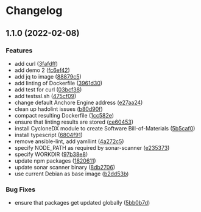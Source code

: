 # Changelog

## 1.1.0 (2022-02-08)

### Features

- add curl
  ([3fafdff](https://github.com/PeterMosmans/tools-image/commit/3fafdff16fa8f9febacb50fccc9e2dba2683461f))
- add demo 2
  ([fc6ef42](https://github.com/PeterMosmans/tools-image/commit/fc6ef42bdf61276fd1d580fe3702252d58277132))
- add jq to image
  ([88879c5](https://github.com/PeterMosmans/tools-image/commit/88879c545721dbe5825ed00150149d37fa956074))
- add linting of Dockerfile
  ([3961d30](https://github.com/PeterMosmans/tools-image/commit/3961d306163ad7f2966e018483421bdae3484525))
- add test for curl
  ([03bcf38](https://github.com/PeterMosmans/tools-image/commit/03bcf38f251fdc07678e395ab15693f500059288))
- add testssl.sh
  ([475cf09](https://github.com/PeterMosmans/tools-image/commit/475cf0962fa9301d50d9cd0f2d783bbba3c5f940))
- change default Anchore Engine address
  ([e27aa24](https://github.com/PeterMosmans/tools-image/commit/e27aa2411b96f6e4fb9259341cd252c9e938d175))
- clean up hadolint issues
  ([b80d90f](https://github.com/PeterMosmans/tools-image/commit/b80d90f1bef98397f34193e135761f95982a408d))
- compact resulting Dockerfile
  ([1cc582e](https://github.com/PeterMosmans/tools-image/commit/1cc582e09f3ae244794712fff18459818c9be29c))
- ensure that linting results are stored
  ([ce60453](https://github.com/PeterMosmans/tools-image/commit/ce604533eecc323d3d175b73c7252f41065651b4))
- install CycloneDX module to create Software Bill-of-Materials
  ([5b5caf0](https://github.com/PeterMosmans/tools-image/commit/5b5caf054a0280913a44e98898f53be389429f99))
- install typescript
  ([6804f91](https://github.com/PeterMosmans/tools-image/commit/6804f912db5a301e987ddd78a7255027abd47199))
- remove ansible-lint, add yamllint
  ([4a272c5](https://github.com/PeterMosmans/tools-image/commit/4a272c574eba9310c906a8890e5fd27e1fbe2b06))
- specify NODE_PATH as required by sonar-scanner
  ([e235373](https://github.com/PeterMosmans/tools-image/commit/e23537347a9bfb805915af8be12387dfc42cb1c2))
- specify WORKDIR
  ([97b38e8](https://github.com/PeterMosmans/tools-image/commit/97b38e8ab92519f2df8a480566d0b958249a2b20))
- update npm packages
  ([1820611](https://github.com/PeterMosmans/tools-image/commit/18206115ece33070946cc8fa9e44bce0c50b3db5))
- update sonar scanner binary
  ([8db2706](https://github.com/PeterMosmans/tools-image/commit/8db270654b59f545db06e5f1d2e1b78993d7a1b3))
- use current Debian as base image
  ([b2dd53b](https://github.com/PeterMosmans/tools-image/commit/b2dd53b7405656fdd0f603ef32d98f32c9458bc5))

### Bug Fixes

- ensure that packages get updated globally
  ([5bb0b7d](https://github.com/PeterMosmans/tools-image/commit/5bb0b7dd70ca2fdf5b8556a735d0300220955ad6))
